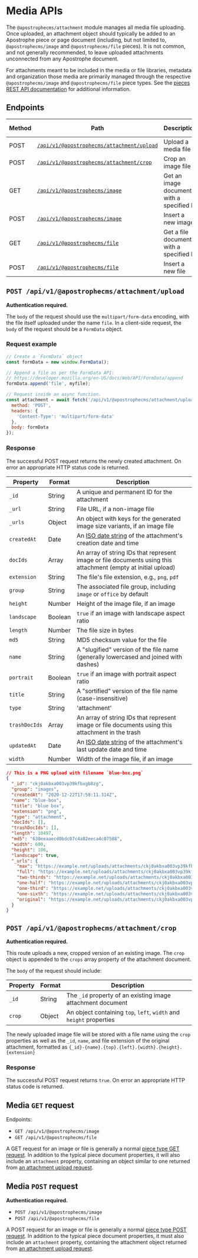 # Media APIs

The `@apostrophecms/attachment` module manages all media file uploading. Once uploaded, an attachment object should typically be added to an Apostrophe piece or page document (including, but not limited to, `@apostrophecms/image` and `@apostrophecms/file` pieces). It is not common, and not generally recommended, to leave uploaded attachments unconnected from any Apostrophe document.

For attachments meant to be included in the media or file libraries, metadata and organization those media are primarily managed through the respective `@apostrophecms/image` and `@apostrophecms/file` piece types. See the [pieces REST API documentation](./pieces.md) for additional information.

## Endpoints

| Method | Path | Description | Auth required |
|---------|---------|---------|---------|
|POST | [`/api/v1/@apostrophecms/attachment/upload`](#post-api-v1-apostrophecms-attachment-upload) | Upload a media file | TRUE |
|POST | [`/api/v1/@apostrophecms/attachment/crop`](#post-api-v1-apostrophecms-attachment-crop) | Crop an image file | TRUE |
|GET | [`/api/v1/@apostrophecms/image`](#media-get-request) | Get an image document with a specified ID | FALSE |
|POST | [`/api/v1/@apostrophecms/image`](#media-post-request) | Insert a new image | TRUE |
|GET | [`/api/v1/@apostrophecms/file`](#media-get-request) | Get a file document with a specified ID | FALSE |
|POST | [`/api/v1/@apostrophecms/file`](#media-post-request) | Insert a new file | TRUE |

## `POST /api/v1/@apostrophecms/attachment/upload`

**Authentication required.**

The `body` of the request should use the `multipart/form-data` encoding, with the file itself uploaded under the name `file`. In a client-side request, the `body` of the request should be a `FormData` object.

### Request example

```javascript
// Create a `FormData` object
const formData = new window.FormData();

// Append a file as per the FormData API:
// https://developer.mozilla.org/en-US/docs/Web/API/FormData/append
formData.append('file', myfile);

// Request inside an async function.
const attachment = await fetch('/api/v1/@apostrophecms/attachment/upload', {
  method: 'POST',
  headers: {
    'Content-Type': 'multipart/form-data'
  },
  body: formData
});
```

### Response

The successful POST request returns the newly created attachment. On error an appropriate HTTP status code is returned.

| Property | Format | Description |
|----------|------|-------------|
|`_id` | String | A unique and permanent ID for the attachment |
|`_url` | String | File URL, if a non-image file |
|`_urls` | Object | An object with keys for the generated image size variants, if an image file |
|`createdAt` | Date | An [ISO date string](https://en.wikipedia.org/wiki/ISO_8601) of the attachment's creation date and time|
|`docIds` | Array | An array of string IDs that represent image or file documents using this attachment (empty at initial upload) |
|`extension` | String | The file's file extension, e.g., `png`, `pdf` |
|`group` | String | The associated file group, including `image` or `office` by default |
|`height` | Number | Height of the image file, if an image |
|`landscape` | Boolean | `true` if an image with landscape aspect ratio |
|`length` | Number | The file size in bytes |
|`md5` | String | MD5 checksum value for the file |
|`name` | String | A "slugified" version of the file name (generally lowercased and joined with dashes) |
|`portrait` | Boolean | `true` if an image with portrait aspect ratio |
|`title` | String | A "sortified" version of the file name (case-insensitive) |
|`type` | String | 'attachment' |
|`trashDocIds` | Array | An array of string IDs that represent image or file documents using this attachment in the trash |
|`updatedAt` | Date | An [ISO date string](https://en.wikipedia.org/wiki/ISO_8601) of the attachment's last update date and time|
|`width` | Number | Width of the image file, if an image |

```json
// This is a PNG upload with filename `blue-box.png`
{
  "_id": "ckj0akbxa003vp39kfbxgb8zg",
  "group": "images",
  "createdAt": "2020-12-22T17:58:11.314Z",
  "name": "blue-box",
  "title": "blue box",
  "extension": "png",
  "type": "attachment",
  "docIds": [],
  "trashDocIds": [],
  "length": 10497,
  "md5": "630eeaaecd0bdc07c4a82eeca4c07588",
  "width": 600,
  "height": 106,
  "landscape": true,
  "_urls": {
    "max": "https://example.net/uploads/attachments/ckj0akbxa003vp39kfbxgb8zg-blue-box.max.png",
    "full": "https://example.net/uploads/attachments/ckj0akbxa003vp39kfbxgb8zg-blue-box.full.png",
    "two-thirds": "https://example.net/uploads/attachments/ckj0akbxa003vp39kfbxgb8zg-blue-box.two-thirds.png",
    "one-half": "https://example.net/uploads/attachments/ckj0akbxa003vp39kfbxgb8zg-blue-box.one-half.png",
    "one-third": "https://example.net/uploads/attachments/ckj0akbxa003vp39kfbxgb8zg-blue-box.one-third.png",
    "one-sixth": "https://example.net/uploads/attachments/ckj0akbxa003vp39kfbxgb8zg-blue-box.one-sixth.png",
    "original": "https://example.net/uploads/attachments/ckj0akbxa003vp39kfbxgb8zg-blue-box.png"
  }
}
```

## `POST /api/v1/@apostrophecms/attachment/crop`

**Authentication required.**

This route uploads a new, cropped version of an existing image. The `crop` object is appended to the `crops` array property of the attachment document.

The `body` of the request should include:

| Property | Format | Description |
|----------|------|-------------|
|`_id` | String | The `_id` property of an existing image attachment document |
|`crop` | Object | An object containing `top`, `left`, `width` and `height` properties |

The newly uploaded image file will be stored with a file name using the `crop` properties as well as the `_id`, `name`, and file extension of the original attachment, formatted as `{_id}-{name}.{top}.{left}.{width}.{height}.{extension}`

### Response

The successful POST request returns `true`. On error an appropriate HTTP status code is returned.

## Media `GET` request

Endpoints:

- `GET /api/v1/@apostrophecms/image`
- `GET /api/v1/@apostrophecms/file`

A GET request for an image or file is generally a normal [piece type GET request](./pieces.md#get-api-v1-piece-name-id). In addition to the typical piece document properties, it will also include an `attachment` property, containing an object similar to one returned from [an attachment upload request](#post-api-v1-apostrophecms-attachment-upload).

## Media `POST` request

**Authentication required.**

- `POST /api/v1/@apostrophecms/image`
- `POST /api/v1/@apostrophecms/file`

A POST request for an image or file is generally a normal [piece type POST request](./pieces.md#get-api-v1-piece-name-id). In addition to the typical piece document properties, it must also include an `attachment` property, containing the attachment object returned from [an attachment upload request](#post-api-v1-apostrophecms-attachment-upload).
